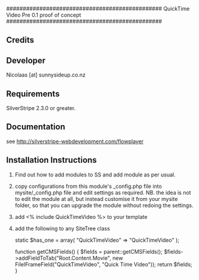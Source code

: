 ###############################################
QuickTime Video
Pre 0.1 proof of concept
###############################################

Credits
-----------------------------------------------

Developer
-----------------------------------------------
Nicolaas [at] sunnysideup.co.nz

Requirements
-----------------------------------------------
SilverStripe 2.3.0 or greater.

Documentation
-----------------------------------------------
see http://silverstripe-webdevelopment.com/flowplayer




Installation Instructions
-----------------------------------------------
1. Find out how to add modules to SS and add module as per usual.

2. copy configurations from this module's _config.php file
into mysite/_config.php file and edit settings as required.
NB. the idea is not to edit the module at all, but instead customise
it from your mysite folder, so that you can upgrade the module without redoing the settings.


3. add <% include QuickTimeVideo %> to your template

4. add the following to any SiteTree class

	static $has_one = array(
		"QuickTimeVideo" => "QuickTimeVideo"
	);

	function getCMSFields() {
		$fields = parent::getCMSFields();
		$fields->addFieldToTab("Root.Content.Movie", new FileIFrameField("QuickTimeVideo", "Quick Time Video"));
		return $fields;
	}



